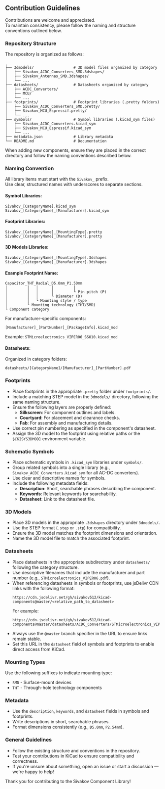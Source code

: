## Contribution Guidelines

Contributions are welcome and appreciated.  
To maintain consistency, please follow the naming and structure conventions outlined below.

### Repository Structure

The repository is organized as follows:

```
.
├── 3dmodels/                  # 3D model files organized by category
│   ├── Sivakov_ACDC_Converters_SMD.3dshapes/
│   ├── Sivakov_Antennas_SMD.3dshapes/
│   └── ...
├── datasheets/                # Datasheets organized by category
│   ├── ACDC_Converters/
│   ├── MCU/
│   └── ...
├── footprints/                # Footprint libraries (.pretty folders)
│   ├── Sivakov_ACDC_Converters_SMD.pretty/
│   ├── Sivakov_MCU_Espressif.pretty/
│   └── ...
├── symbols/                   # Symbol libraries (.kicad_sym files)
│   ├── Sivakov_ACDC_Converters.kicad_sym
│   ├── Sivakov_MCU_Espressif.kicad_sym
│   └── ...
├── metadata.json              # Library metadata
└── README.md                  # Documentation
```

When adding new components, ensure they are placed in the correct directory and follow the naming conventions described below.

### Naming Convention

All library items must start with the `Sivakov_` prefix.  
Use clear, structured names with underscores to separate sections.

#### Symbol Libraries:
```
Sivakov_[CategoryName].kicad_sym
Sivakov_[CategoryName]_[Manufacturer].kicad_sym
```

#### Footprint Libraries:
```
Sivakov_[CategoryName]_[MountingType].pretty
Sivakov_[CategoryName]_[Manufacturer].pretty
```

#### 3D Models Libraries:
```
Sivakov_[CategoryName]_[MountingType].3dshapes
Sivakov_[CategoryName]_[Manufacturer].3dshapes
```

#### Example Footprint Name:
```
Capacitor_THT_Radial_D5.0mm_P1.50mm
│         │   │      │         │
│         │   │      │         └ Pin pitch (P)
│         │   │      └ Diameter (D)
│         │   └ Mounting style / type
│         └ Mounting technology (THT/SMD)
└ Component category
```

For manufacturer-specific components:
```
[Manufacturer]_[PartNumber]_[PackageInfo].kicad_mod
```
Example: `STMicroelectronics_VIPER06_SSO10.kicad_mod`

#### Datasheets:
Organized in category folders:
```
datasheets/[CategoryName]/[Manufacturer]_[PartNumber].pdf
```

### Footprints

- Place footprints in the appropriate `.pretty` folder under `footprints/`.
- Include a matching STEP model in the `3dmodels/` directory, following the same naming structure.
- Ensure the following layers are properly defined:
  - **Silkscreen**: For component outlines and labels.
  - **Courtyard**: For placement and clearance checks.
  - **Fab**: For assembly and manufacturing details.
- Use correct pin numbering as specified in the component's datasheet.
- Assign the 3D model to the footprint using relative paths or the `${KISYS3DMOD}` environment variable.

### Schematic Symbols

- Place schematic symbols in `.kicad_sym` libraries under `symbols/`.
- Group related symbols into a single library (e.g., `Sivakov_ACDC_Converters.kicad_sym` for all AC-DC converters).
- Use clear and descriptive names for symbols.
- Include the following metadata fields:
  - **Description**: Short, searchable phrases describing the component.
  - **Keywords**: Relevant keywords for searchability.
  - **Datasheet**: Link to the datasheet file.

### 3D Models

- Place 3D models in the appropriate `.3dshapes` directory under `3dmodels/`.
- Use the STEP format (`.step` or `.stp`) for compatibility.
- Ensure the 3D model matches the footprint dimensions and orientation.
- Name the 3D model file to match the associated footprint.

### Datasheets

- Place datasheets in the appropriate subdirectory under `datasheets/` following the category structure.
- Use descriptive filenames that include the manufacturer and part number (e.g., `STMicroelectronics_VIPER06.pdf`).
- When referencing datasheets in symbols or footprints, use jsDelivr CDN links with the following format:
  ```
  https://cdn.jsdelivr.net/gh/sivakov512/kicad-components@master/<relative_path_to_datasheet>
  ```
  For example:
  ```
  https://cdn.jsdelivr.net/gh/sivakov512/kicad-components@master/datasheets/ACDC_Converters/STMicroelectronics_VIPER06.pdf
  ```
- Always use the `@master` branch specifier in the URL to ensure links remain stable.
- Set this URL in the `datasheet` field of symbols and footprints to enable direct access from KiCad.



### Mounting Types

Use the following suffixes to indicate mounting type:

- `SMD` - Surface-mount devices
- `THT` - Through-hole technology components

### Metadata

- Use the `description`, `keywords`, and `datasheet` fields in symbols and footprints.
- Write descriptions in short, searchable phrases.
- Format dimensions consistently (e.g., `D5.0mm`, `P2.54mm`).

### General Guidelines

- Follow the existing structure and conventions in the repository.
- Test your contributions in KiCad to ensure compatibility and correctness.
- If you're unsure about something, open an issue or start a discussion — we're happy to help!

Thank you for contributing to the Sivakov Component Library!